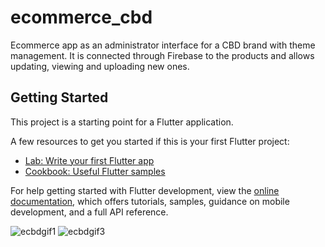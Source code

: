 # ecommerce_cbd

Ecommerce app as an administrator interface for a CBD brand with theme management. It is connected through Firebase to the products and allows updating, viewing and uploading new ones.

## Getting Started

This project is a starting point for a Flutter application.

A few resources to get you started if this is your first Flutter project:

- [Lab: Write your first Flutter app](https://docs.flutter.dev/get-started/codelab)
- [Cookbook: Useful Flutter samples](https://docs.flutter.dev/cookbook)

For help getting started with Flutter development, view the
[online documentation](https://docs.flutter.dev/), which offers tutorials,
samples, guidance on mobile development, and a full API reference.


![ecbdgif1](https://user-images.githubusercontent.com/91137238/197867073-feb730c8-1a1e-4002-aaea-fdd4be4cacda.gif)   ![ecbdgif3](https://user-images.githubusercontent.com/91137238/197873346-07c1b88c-2b03-4d36-84a5-87a6122dfde3.gif)




